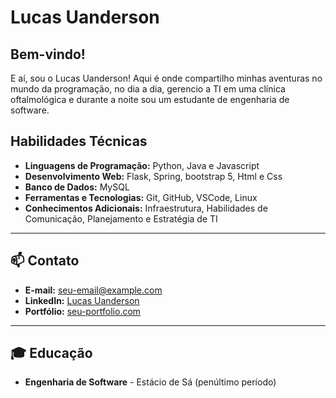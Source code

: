 # Lucas Uanderson 

## Bem-vindo!

E aí, sou o Lucas Uanderson! 
Aqui é onde compartilho minhas aventuras no mundo da programação, no dia a dia, gerencio a TI em uma clínica oftalmológica e durante a noite sou um estudante de engenharia de software.


## Habilidades Técnicas

- **Linguagens de Programação:** Python, Java e Javascript
- **Desenvolvimento Web:** Flask, Spring, bootstrap 5, Html e Css
- **Banco de Dados:** MySQL
- **Ferramentas e Tecnologias:** Git, GitHub, VSCode, Linux
- **Conhecimentos Adicionais:** Infraestrutura, Habilidades de Comunicação, Planejamento e Estratégia de TI

---

## 📫 Contato

- **E-mail:** [seu-email@example.com](mailto:seu-email@example.com)
- **LinkedIn:** [Lucas Uanderson](https://www.linkedin.com/in/seu-usuario)
- **Portfólio:** [seu-portfolio.com](https://seu-portfolio.com)

---

## 🎓 Educação

- **Engenharia de Software** - Estácio de Sá (penúltimo período)






